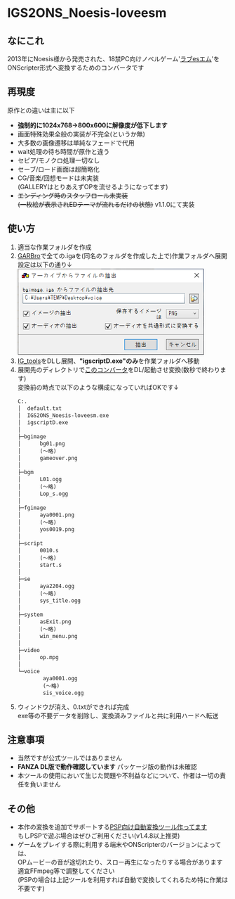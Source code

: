 # IGS2ONS_Noesis-loveesm
## なにこれ
  2013年にNoesis様から発売された、18禁PC向けノベルゲーム'[ラブesエム](http://www.gungnir.co.jp/noesis/products/lovesm/index.html)'を<br>
  ONScripter形式へ変換するためのコンバータです<br>

## 再現度
原作との違いは主に以下
 - **強制的に1024x768→800x600に解像度が低下します**
 - 画面特殊効果全般の実装が不完全(というか無)
 - 大多数の画像遷移は単純なフェードで代用
 - wait処理の待ち時間が原作と違う
 - セピア/モノクロ処理一切なし
 - セーブ/ロード画面は超簡略化
 - CG/音楽/回想モードは未実装<br>
   (GALLERYはとりあえずOPを流せるようになってます)
 - ~~エンディング時のスタッフロール未実装~~<br>
   ~~(一枚絵が表示されEDテーマが流れるだけの状態)~~ v1.1.0にて実装

## 使い方
 1. 適当な作業フォルダを作成
 2. [GARBro](https://drive.google.com/file/d/1gH9nNRxaz8GexN0B1hWyUc3o692bkWXX/view)で全ての.igaを(同名のフォルダを作成した上で)作業フォルダへ展開<br>
     設定は以下の通り↓<br>
     ![](image1.png)
 3. [IG_tools](https://github.com/lennylxx/IG_tools/releases/tag/v1.0.0)をDLし展開、**"igscriptD.exe"のみ**を作業フォルダへ移動<br>
 4. 展開先のディレクトリで[このコンバータ](https://github.com/Prince-of-sea/IGS2ONS_Noesis-loveesm/releases/latest)をDL/起動させ変換(数秒で終わります)<br>
    変換前の時点で以下のような構成になっていればOKです↓<br>
    ```
    C:.
    │  default.txt
    │  IGS2ONS_Noesis-loveesm.exe
    │  igscriptD.exe
    │  
    ├─bgimage
    │      bg01.png
    │      (～略)
    │      gameover.png
    │      
    ├─bgm
    │      L01.ogg
    │      (～略)
    │      Lop_s.ogg
    │      
    ├─fgimage
    │      aya0001.png
    │      (～略)
    │      yos0019.png
    │      
    ├─script
    │      0010.s
    │      (～略)
    │      start.s
    │      
    ├─se
    │      aya2204.ogg
    │      (～略)
    │      sys_title.ogg
    │      
    ├─system
    │      asExit.png
    │      (～略)
    │      win_menu.png
    │      
    ├─video
    │      op.mpg
    │      
    └─voice
            aya0001.ogg
            (～略)
            sis_voice.ogg
    ```
 5. ウィンドウが消え、0.txtができれば完成<br>
    exe等の不要データを削除し、変換済みファイルと共に利用ハードへ転送

## 注意事項
 - 当然ですが公式ツールではありません
 - __FANZA DL版で動作確認しています__ パッケージ版の動作は未確認
 - 本ツールの使用において生じた問題や不利益などについて、作者は一切の責任を負いません

## その他
 - 本作の変換を追加でサポートする[PSP向け自動変換ツール作ってます](https://github.com/Prince-of-sea/ONScripter_Multi_Converter)<br>
   もしPSPで遊ぶ場合はぜひご利用ください(v1.4.8以上推奨)
 - ゲームをプレイする際に利用する端末やONScripterのバージョンによっては、<br>
   OPムービーの音が途切れたり、スロー再生になったりする場合があります<br>
   適宜FFmpeg等で調整してください<br>
   (PSPの場合は上記ツールを利用すれば自動で変換してくれるため特に作業は不要です)<br>
